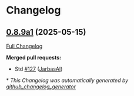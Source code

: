 # Changelog

## [0.8.9a1](https://github.com/OpenVoiceOS/ovos-skill-wikipedia/tree/0.8.9a1) (2025-05-15)

[Full Changelog](https://github.com/OpenVoiceOS/ovos-skill-wikipedia/compare/0.8.8...0.8.9a1)

**Merged pull requests:**

- Std [\#127](https://github.com/OpenVoiceOS/ovos-skill-wikipedia/pull/127) ([JarbasAl](https://github.com/JarbasAl))



\* *This Changelog was automatically generated by [github_changelog_generator](https://github.com/github-changelog-generator/github-changelog-generator)*
